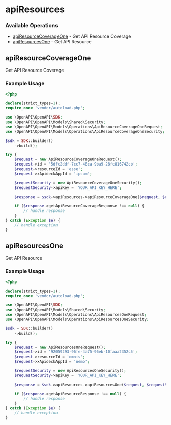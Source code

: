 # apiResources

### Available Operations

* [apiResourceCoverageOne](#apiresourcecoverageone) - Get API Resource Coverage
* [apiResourcesOne](#apiresourcesone) - Get API Resource

## apiResourceCoverageOne

Get API Resource Coverage

### Example Usage

```php
<?php

declare(strict_types=1);
require_once 'vendor/autoload.php';

use \OpenAPI\OpenAPI\SDK;
use \OpenAPI\OpenAPI\Models\Shared\Security;
use \OpenAPI\OpenAPI\Models\Operations\ApiResourceCoverageOneRequest;
use \OpenAPI\OpenAPI\Models\Operations\ApiResourceCoverageOneSecurity;

$sdk = SDK::builder()
    ->build();

try {
    $request = new ApiResourceCoverageOneRequest();
    $request->id = '5dfc2ddf-7cc7-48ca-9ba9-28fc816742cb';
    $request->resourceId = 'esse';
    $request->xApideckAppId = 'ipsum';

    $requestSecurity = new ApiResourceCoverageOneSecurity();
    $requestSecurity->apiKey = 'YOUR_API_KEY_HERE';

    $response = $sdk->apiResources->apiResourceCoverageOne($request, $requestSecurity);

    if ($response->getApiResourceCoverageResponse !== null) {
        // handle response
    }
} catch (Exception $e) {
    // handle exception
}
```

## apiResourcesOne

Get API Resource

### Example Usage

```php
<?php

declare(strict_types=1);
require_once 'vendor/autoload.php';

use \OpenAPI\OpenAPI\SDK;
use \OpenAPI\OpenAPI\Models\Shared\Security;
use \OpenAPI\OpenAPI\Models\Operations\ApiResourcesOneRequest;
use \OpenAPI\OpenAPI\Models\Operations\ApiResourcesOneSecurity;

$sdk = SDK::builder()
    ->build();

try {
    $request = new ApiResourcesOneRequest();
    $request->id = '92059293-96fe-4a75-96eb-10faaa2352c5';
    $request->resourceId = 'omnis';
    $request->xApideckAppId = 'nemo';

    $requestSecurity = new ApiResourcesOneSecurity();
    $requestSecurity->apiKey = 'YOUR_API_KEY_HERE';

    $response = $sdk->apiResources->apiResourcesOne($request, $requestSecurity);

    if ($response->getApiResourceResponse !== null) {
        // handle response
    }
} catch (Exception $e) {
    // handle exception
}
```
